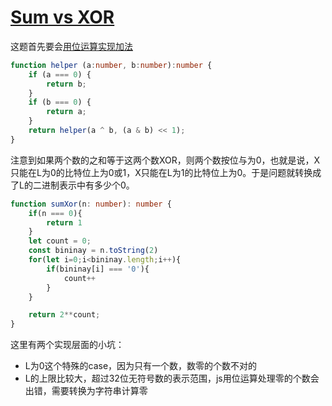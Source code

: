 # [Sum vs XOR](https://www.hackerrank.com/challenges/sum-vs-xor/problem)

这题首先要会[用位运算实现加法](https://leetcode.cn/problems/sum-of-two-integers/)

```typescript
function helper (a:number, b:number):number {
    if (a === 0) {
        return b;
    }
    if (b === 0) {
        return a;
    }
    return helper(a ^ b, (a & b) << 1);
}
```

注意到如果两个数的之和等于这两个数XOR，则两个数按位与为0，也就是说，X只能在L为0的比特位上为0或1，X只能在L为1的比特位上为0。于是问题就转换成了L的二进制表示中有多少个0。

```typescript
function sumXor(n: number): number {
    if(n === 0){
        return 1
    }
    let count = 0;
    const bininay = n.toString(2)
    for(let i=0;i<bininay.length;i++){
        if(bininay[i] === '0'){
            count++
        }
    }

    return 2**count;
}
```

这里有两个实现层面的小坑：

* L为0这个特殊的case，因为只有一个数，数零的个数不对的
* L的上限比较大，超过32位无符号数的表示范围，js用位运算处理零的个数会出错，需要转换为字符串计算零

